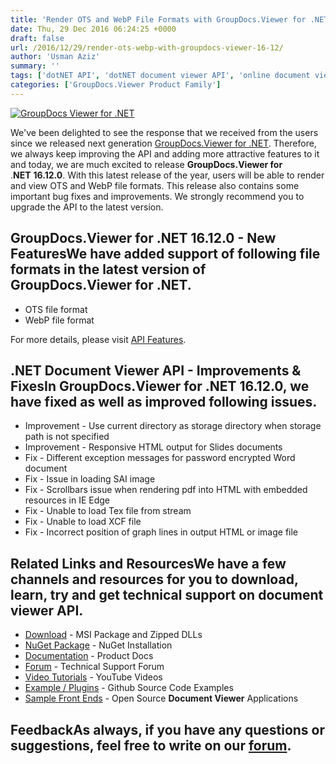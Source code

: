 ```yaml
---
title: 'Render OTS and WebP File Formats with GroupDocs.Viewer for .NET 16.12.0'
date: Thu, 29 Dec 2016 06:24:25 +0000
draft: false
url: /2016/12/29/render-ots-webp-with-groupdocs-viewer-16-12/
author: 'Usman Aziz'
summary: ''
tags: ['dotNET API', 'dotNET document viewer API', 'online document viewer', 'GroupDocs.Viewer for .NET Releases']
categories: ['GroupDocs.Viewer Product Family']
---
```


[![GroupDocs Viewer for .NET](https://blog.groupdocs.com/wp-content/uploads/sites/4/2016/11/groupdocs-viewer-net.png)](http://groupdocs.com/dot-net/document-viewer-library)

We've been delighted to see the response that we received from the users since we released next generation [GroupDocs.Viewer for .NET](http://www.groupdocs.com/dot-net/document-viewer-library "GroupDocs.Viewer for .NET"). Therefore, we always keep improving the API and adding more attractive features to it and today, we are much excited to release **GroupDocs.Viewer for** .**NET** **16.12.0**. With this latest release of the year, users will be able to render and view OTS and WebP file formats. This release also contains some important bug fixes and improvements. We strongly recommend you to upgrade the API to the latest version.

## GroupDocs.Viewer for .NET 16.12.0 - New FeaturesWe have added support of following file formats in the latest version of GroupDocs.Viewer for .NET.

*   OTS file format
*   WebP file format

For more details, please visit [API Features](https://docs.groupdocs.com/viewer/net "GroupDocs.Viewer features").

## .NET Document Viewer API - Improvements & FixesIn GroupDocs.Viewer for .NET 16.12.0, we have fixed as well as improved following issues.

*   Improvement - Use current directory as storage directory when storage path is not specified
*   Improvement - Responsive HTML output for Slides documents
*   Fix - Different exception messages for password encrypted Word document
*   Fix - Issue in loading SAI image
*   Fix - Scrollbars issue when rendering pdf into HTML with embedded resources in IE Edge
*   Fix - Unable to load Tex file from stream
*   Fix - Unable to load XCF file
*   Fix - Incorrect position of graph lines in output HTML or image file

## Related Links and ResourcesWe have a few channels and resources for you to download, learn, try and get technical support on **document viewer API**.

*   [Download](http://downloads.groupdocs.com/viewer/net "Download API") - MSI Package and Zipped DLLs
*   [NuGet Package](https://www.nuget.org/packages/groupdocs-viewer-dotnet/ "Install from NuGet Package") - NuGet Installation
*   [Documentation](https://docs.groupdocs.com/viewer/net "Document Viewer API Documentation ") - Product Docs
*   [Forum](http://groupdocs.com/Community/forums/groupdocs.viewer-product-family/4/showforum.aspx "Technical Support Forum") - Technical Support Forum
*   [Video Tutorials](https://www.youtube.com/channel/UCgO8dwgI5KAsQCVegviVXYA/playlists "GroupDocs.Viewer video tutorials") - YouTube Videos
*   [Example / Plugins](https://github.com/groupdocsviewer/GroupDocs_Viewer_NET "download example project and front ends") - Github Source Code Examples
*   [Sample Front Ends](https://github.com/groupdocs-viewer/ "Open Source Document Viewer Applications") - Open Source **Document Viewer** Applications

## FeedbackAs always, if you have any questions or suggestions, feel free to write on our [forum](http://groupdocs.com/Community/forums/groupdocs.viewer-product-family/4/showforum.aspx "Technical Support Forum").





